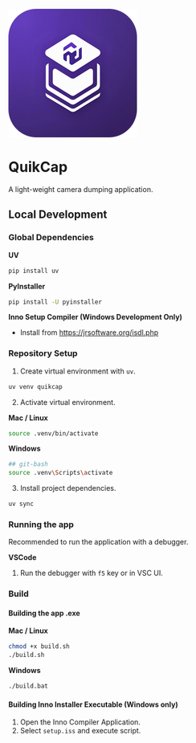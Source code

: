 ![quikcap logo](./assets/logo.png)

# QuikCap

A light-weight camera dumping application.

## Local Development

### Global Dependencies

**UV**

```bash
pip install uv
```

**PyInstaller**

```bash
pip install -U pyinstaller
```

**Inno Setup Compiler (Windows Development Only)**

- Install from https://jrsoftware.org/isdl.php

### Repository Setup

1. Create virtual environment with `uv`.

```bash
uv venv quikcap
```

2. Activate virtual environment.

**Mac / Linux**

```bash
source .venv/bin/activate
```

**Windows**

```bash
## git-bash
source .venv\Scripts\activate
```

3. Install project dependencies.

```bash
uv sync
```

### Running the app

Recommended to run the application with a debugger.

**VSCode**

1. Run the debugger with `f5` key or in VSC UI.

### Build

#### Building the app .exe

**Mac / Linux**

```bash
chmod +x build.sh
./build.sh
```

**Windows**

```bash
./build.bat
```

#### Building Inno Installer Executable (Windows only)

1. Open the Inno Compiler Application.
2. Select `setup.iss` and execute script.
